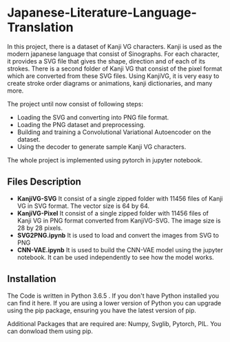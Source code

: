 # Japanese-Literature-Language-Translation

In this project, there is a dataset of Kanji VG characters. Kanji is used as the modern japanese language that consist of Sinographs. For each character, it provides a SVG file that gives the shape, direction and of each of its strokes. There is a second folder of Kanji VG that consist of the pixel format which are converted from these SVG files. Using KanjiVG, it is very easy to create stroke order diagrams or animations, kanji dictionaries, and many more. 

The project until now consist of following steps:
* Loading the SVG and converting into PNG file format.
* Loading the PNG dataset and preprocessing.
* Building and training a Convolutional Variational Autoencoder on the dataset.
* Using the decoder to generate sample Kanji VG characters.

The whole project is implemented using pytorch in jupyter notebook.

## Files Description

- **KanjiVG-SVG** It consist of a single zipped folder with 11456 files of Kanji VG in SVG format. The vector size is 64 by 64.
- **KanjiVG-Pixel** It consist of a single zipped folder with 11456 files of Kanji VG in PNG format converted from KanjiVG-SVG. The image size is 28 by 28 pixels.
- **SVG2PNG.ipynb** It is used to load and convert the images from SVG to PNG
- **CNN-VAE.ipynb** It is used to build the CNN-VAE model using the jupyter notebook. It can be used independently to see how the model works.

## Installation

The Code is written in Python 3.6.5 . If you don't have Python installed you can find it here. If you are using a lower version of Python you can upgrade using the pip package, ensuring you have the latest version of pip.

Additional Packages that are required are: Numpy, Svglib, Pytorch, PIL. You can donwload them using pip.
